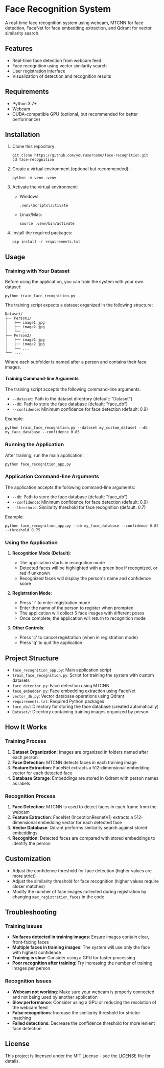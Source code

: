 ﻿# Face Recognition System

A real-time face recognition system using webcam, MTCNN for face detection, FaceNet for face embedding extraction, and Qdrant for vector similarity search.

## Features

- Real-time face detection from webcam feed
- Face recognition using vector similarity search
- User registration interface
- Visualization of detection and recognition results

## Requirements

- Python 3.7+
- Webcam
- CUDA-compatible GPU (optional, but recommended for better performance)

## Installation

1. Clone this repository:
   ```
   git clone https://github.com/yourusername/face-recognition.git
   cd face-recognition
   ```

2. Create a virtual environment (optional but recommended):
   ```
   python -m venv .venv
   ```

3. Activate the virtual environment:
   - Windows:
     ```
     .venv\Scripts\activate
     ```
   - Linux/Mac:
     ```
     source .venv/bin/activate
     ```

4. Install the required packages:
   ```
   pip install -r requirements.txt
   ```

## Usage

### Training with Your Dataset

Before using the application, you can train the system with your own dataset:

```
python train_face_recognition.py
```

The training script expects a dataset organized in the following structure:
```
Dataset/
├── Person1/
│   ├── image1.jpg
│   ├── image2.jpg
│   └── ...
├── Person2/
│   ├── image1.jpg
│   ├── image2.jpg
│   └── ...
└── ...
```

Where each subfolder is named after a person and contains their face images.

#### Training Command-line Arguments

The training script accepts the following command-line arguments:

- `--dataset`: Path to the dataset directory (default: "Dataset")
- `--db`: Path to store the face database (default: "face_db")
- `--confidence`: Minimum confidence for face detection (default: 0.9)

Example:
```
python train_face_recognition.py --dataset my_custom_dataset --db my_face_database --confidence 0.85
```

### Running the Application

After training, run the main application:

```
python face_recognition_app.py
```

### Application Command-line Arguments

The application accepts the following command-line arguments:

- `--db`: Path to store the face database (default: "face_db")
- `--confidence`: Minimum confidence for face detection (default: 0.9)
- `--threshold`: Similarity threshold for face recognition (default: 0.7)

Example:
```
python face_recognition_app.py --db my_face_database --confidence 0.85 --threshold 0.75
```

### Using the Application

1. **Recognition Mode (Default)**:
   - The application starts in recognition mode
   - Detected faces will be highlighted with a green box if recognized, or red if unknown
   - Recognized faces will display the person's name and confidence score

2. **Registration Mode**:
   - Press 'r' to enter registration mode
   - Enter the name of the person to register when prompted
   - The application will collect 5 face images with different poses
   - Once complete, the application will return to recognition mode

3. **Other Controls**:
   - Press 'c' to cancel registration (when in registration mode)
   - Press 'q' to quit the application

## Project Structure

- `face_recognition_app.py`: Main application script
- `train_face_recognition.py`: Script for training the system with custom datasets
- `face_detector.py`: Face detection using MTCNN
- `face_embedder.py`: Face embedding extraction using FaceNet
- `vector_db.py`: Vector database operations using Qdrant
- `requirements.txt`: Required Python packages
- `face_db/`: Directory for storing the face database (created automatically)
- `Dataset/`: Directory containing training images organized by person

## How It Works

### Training Process

1. **Dataset Organization**: Images are organized in folders named after each person
2. **Face Detection**: MTCNN detects faces in each training image
3. **Feature Extraction**: FaceNet extracts a 512-dimensional embedding vector for each detected face
4. **Database Storage**: Embeddings are stored in Qdrant with person names as labels

### Recognition Process

1. **Face Detection**: MTCNN is used to detect faces in each frame from the webcam
2. **Feature Extraction**: FaceNet (InceptionResnetV1) extracts a 512-dimensional embedding vector for each detected face
3. **Vector Database**: Qdrant performs similarity search against stored embeddings
4. **Recognition**: Detected faces are compared with stored embeddings to identify the person

## Customization

- Adjust the confidence threshold for face detection (higher values are more strict)
- Adjust the similarity threshold for face recognition (higher values require closer matches)
- Modify the number of face images collected during registration by changing `max_registration_faces` in the code

## Troubleshooting

### Training Issues

- **No faces detected in training images**: Ensure images contain clear, front-facing faces
- **Multiple faces in training images**: The system will use only the face with highest confidence
- **Training is slow**: Consider using a GPU for faster processing
- **Poor recognition after training**: Try increasing the number of training images per person

### Recognition Issues

- **Webcam not working**: Make sure your webcam is properly connected and not being used by another application
- **Slow performance**: Consider using a GPU or reducing the resolution of the webcam feed
- **False recognitions**: Increase the similarity threshold for stricter matching
- **Failed detections**: Decrease the confidence threshold for more lenient face detection

## License

This project is licensed under the MIT License - see the LICENSE file for details.
